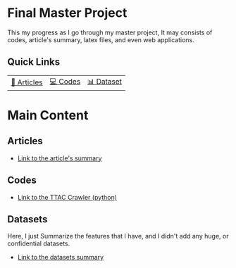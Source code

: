 # Final Master Project

This my progress as I go through my master project, It may consists of codes, article's summary, latex files, and even web applications.

## Quick Links

|                          |                    |                 |
| ------------------------ | ------------------ | --------------- |
| [📃 Articles](#articles) | [💻 Codes](#codes) | [📊 Dataset](#) |

# Main Content

## Articles

- [Link to the article's summary](./articles-summary/README.md)

## Codes

- [Link to the TTAC Crawler (python)](./code/TTAK_crawler/README.md)

## Datasets

Here, I just Summarize the features that I have, and I didn't add any huge, or confidential datasets.

- [Link to the datasets summary](<./datasets_information%20(under%20update)/README.md>)
